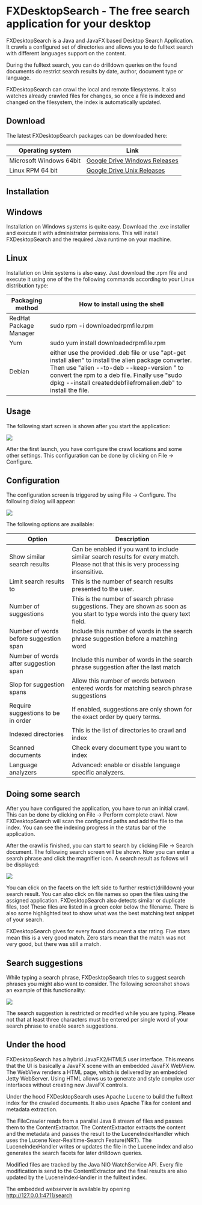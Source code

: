 FXDesktopSearch - The free search application for your desktop
==============================================================

FXDesktopSearch is a Java and JavaFX based Desktop Search Application. It crawls a configured set of directories and allows you to do fulltext search with different languages support on the content.

During the fulltext search, you can do drilldown queries on the found documents do restrict search results by date, author, document type or language.

FXDesktopSearch can crawl the local and remote filesystems. It also watches already crawled files for changes, so once a file is indexed and changed on the filesystem, the index is automatically updated.

Download
--------

The latest FXDesktopSearch packages can be downloaded here:

Operating system                  | Link                                                
----------------------------------|-----------------------------------------------------
Microsoft Windows 64bit           | [Google Drive Windows Releases](https://drive.google.com/folderview?id=0BxZHTEICpbwAVExxR2UxWDd4ZzQ&usp=sharing#list)
Linux RPM 64 bit                  | [Google Drive Unix Releases](https://drive.google.com/folderview?id=0BxZHTEICpbwASE1Zc1VMZGxUelU&usp=sharing#list)                                                     


Installation
------------

Windows
-------

Installation on Windows systems is quite easy. Download the .exe installer and execute it with administrator permissions. This will install FXDesktopSearch and the required Java runtime on your machine.

Linux
-----

Installation on Unix systems is also easy. Just download the .rpm file and execute it using one of the the following commands according to your Linux distribution type:

Packaging method                 | How to install using the shell                                       
---------------------------------|-----------------------------------------------------
RedHat Package Manager           | sudo rpm -i downloadedrpmfile.rpm
Yum                              | sudo yum install downloadedrpmfile.rpm
Debian                           | either use the provided .deb file or use "apt-get install alien" to install the alien package converter. Then use "alien --to-deb --keep-version <downloadedrpmfile>" to convert the rpm to a deb file. Finally use "sudo dpkg --install createddebfilefromalien.deb" to install the file.

Usage
-----

The following start screen is shown after you start the application:

![](https://raw.githubusercontent.com/mirkosertic/FXDesktopSearch/master/documentation/startscreen.png)

After the first launch, you have configure the crawl locations and some other settings. This configuration can be done by clicking on File -> Configure.

Configuration
-------------

The configuration screen is triggered by using File -> Configure. The following dialog will appear:

![](https://raw.githubusercontent.com/mirkosertic/FXDesktopSearch/master/documentation/configuration.png)

The following options are available:

Option                                         | Description                                       
-----------------------------------------------|-------------------------------------------
Show similar search results                    | Can be enabled if you want to include similar search results for every match. Please not that this is very processing insensitive.
Limit search results to                        | This is the number of search results presented to the user.
Number of suggestions                          | This is the number of search phrase suggestions. They are shown as soon as you start to type words into the query text field.
Number of words before suggestion span         | Include this number of words in the search phrase suggestion before a matching word
Number of words after suggestion span          | Include this number of words in the search phrase suggestion after the last match
Slop for suggestion spans                      | Allow this number of words between entered words for matching search phrase suggestions
Require suggestions to be in order             | If enabled, suggestions are only shown for the exact order by query terms.
Indexed directories                            | This is the list of directories to crawl and index
Scanned documents                              | Check every document type you want to index
Language analyzers                             | Advanced: enable or disable language specific analyzers.

Doing some search
-----------------

After you have configured the application, you have to run an initial crawl. This can be done by clicking on File -> Perform complete crawl. Now FXDesktopSearch will scan the configured paths and add the file to the index. You can see the indexing progress in the status bar of the application.

After the crawl is finished, you can start to search by clicking File -> Search document. The following search screen will be shown. Now you can enter a search phrase and click the magnifier icon. A search result as follows will be displayed:

![](https://raw.githubusercontent.com/mirkosertic/FXDesktopSearch/master/documentation/searchresult.png)

You can click on the facets on the left side to further restrict(drilldown) your search result. You can also click on file names so open the files using the assigned application. FXDesktopSearch also detects similar or duplicate files, too! These files are listed in a green color below the filename. There is also some highlighted text to show what was the best matching text snippet of your search.

FXDesktopSearch gives for every found document a star rating. Five stars mean this is a very good match. Zero stars mean that the match was not very good, but there was still a match.

Search suggestions
------------------

While typing a search phrase, FXDesktopSearch tries to suggest search phrases you might also want to consider. The following screenshot shows an example of this functionality:

![](https://raw.githubusercontent.com/mirkosertic/FXDesktopSearch/master/documentation/searchsuggestion.png)

The search suggestion is restricted or modified while you are typing. Please not that at least three characters must be entered per single word of your search phrase to enable search suggestions.

Under the hood
--------------

FXDesktopSearch has a hybrid JavaFX2/HTML5 user interface. This means that the UI is basically a JavaFX scene with an embedded JavaFX WebView. The WebView renders a HTML page,
which is delivered by an embedded Jetty WebServer. Using HTML allows us to generate and style complex user interfaces without creating new JavaFX controls.

Under the hood FXDesktopSearch uses Apache Lucene to build the fulltext index for the crawled documents. It also uses Apache Tika for content and metadata extraction.

The FileCrawler reads from a parallel Java 8 stream of files and passes them to the ContentExtractor. 
The ContentExtractor extracts the content and the metadata and passes the result to the LuceneIndexHandler which uses the Lucene Near-Realtime-Search Feature(NRT). The LuceneIndexHandler writes or updates the file in the Lucene index and also generates the search facets for later drilldown queries.

Modified files are tracked by the Java NIO WatchService API. Every file modification is send to the ContentExtractor and the final results are also updated by the LuceneIndexHandler in the fulltext index.

The embedded webserver is available by opening http://127.0.0.1:4711/search
